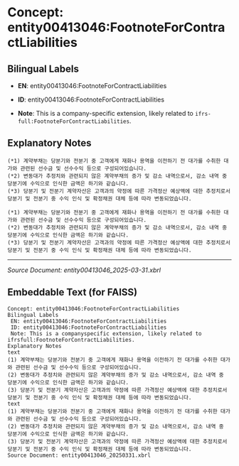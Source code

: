 # Concept: entity00413046:FootnoteForContractLiabilities

## Bilingual Labels
- **EN**: entity00413046:FootnoteForContractLiabilities

- **ID**: entity00413046:FootnoteForContractLiabilities
- **Note**: This is a company-specific extension, likely related to `ifrs-full:FootnoteForContractLiabilities`.

## Explanatory Notes
```text
(*1) 계약부채는 당분기와 전분기 중 고객에게 재화나 용역을 이전하기 전 대가를 수취한 대가와 관련된 선수금 및 선수수익 등으로 구성되어있습니다.
(*2) 변동대가 추정치와 관련되지 않은 계약부채의 증가 및 감소 내역으로서, 감소 내역 중 당분기에 수익으로 인식한 금액은 하기와 같습니다.
(*3) 당분기 및 전분기 계약자산은 고객과의 약정에 따른 가격정산 예상액에 대한 추정치로서 당분기 및 전분기 중 수익 인식 및 확정채권 대체 등에 따라 변동되었습니다.
```
```text
(*1) 계약부채는 당분기와 전분기 중 고객에게 재화나 용역을 이전하기 전 대가를 수취한 대가와 관련된 선수금 및 선수수익 등으로 구성되어있습니다.
(*2) 변동대가 추정치와 관련되지 않은 계약부채의 증가 및 감소 내역으로서, 감소 내역 중 당분기에 수익으로 인식한 금액은 하기와 같습니다.
(*3) 당분기 및 전분기 계약자산은 고객과의 약정에 따른 가격정산 예상액에 대한 추정치로서 당분기 및 전분기 중 수익 인식 및 확정채권 대체 등에 따라 변동되었습니다.
```

---
*Source Document: entity00413046_2025-03-31.xbrl*
## Embeddable Text (for FAISS)
```text
Concept: entity00413046:FootnoteForContractLiabilities
Bilingual Labels
 EN: entity00413046:FootnoteForContractLiabilities
 ID: entity00413046:FootnoteForContractLiabilities
 Note: This is a companyspecific extension, likely related to ifrsfull:FootnoteForContractLiabilities.
Explanatory Notes
text
(1) 계약부채는 당분기와 전분기 중 고객에게 재화나 용역을 이전하기 전 대가를 수취한 대가와 관련된 선수금 및 선수수익 등으로 구성되어있습니다.
(2) 변동대가 추정치와 관련되지 않은 계약부채의 증가 및 감소 내역으로서, 감소 내역 중 당분기에 수익으로 인식한 금액은 하기와 같습니다.
(3) 당분기 및 전분기 계약자산은 고객과의 약정에 따른 가격정산 예상액에 대한 추정치로서 당분기 및 전분기 중 수익 인식 및 확정채권 대체 등에 따라 변동되었습니다.
text
(1) 계약부채는 당분기와 전분기 중 고객에게 재화나 용역을 이전하기 전 대가를 수취한 대가와 관련된 선수금 및 선수수익 등으로 구성되어있습니다.
(2) 변동대가 추정치와 관련되지 않은 계약부채의 증가 및 감소 내역으로서, 감소 내역 중 당분기에 수익으로 인식한 금액은 하기와 같습니다.
(3) 당분기 및 전분기 계약자산은 고객과의 약정에 따른 가격정산 예상액에 대한 추정치로서 당분기 및 전분기 중 수익 인식 및 확정채권 대체 등에 따라 변동되었습니다.
Source Document: entity00413046_20250331.xbrl
```